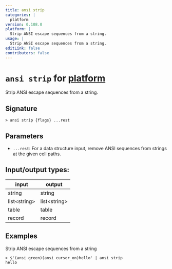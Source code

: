 ```yaml
---
title: ansi strip
categories: |
  platform
version: 0.108.0
platform: |
  Strip ANSI escape sequences from a string.
usage: |
  Strip ANSI escape sequences from a string.
editLink: false
contributors: false
---
```

<!-- This file is automatically generated. Please edit the command in https://github.com/nushell/nushell instead. -->

# `ansi strip` for [platform](/commands/categories/platform.md)

<div class='command-title'>Strip ANSI escape sequences from a string.</div>

## Signature

```> ansi strip {flags} ...rest```

## Parameters

 -  `...rest`: For a data structure input, remove ANSI sequences from strings at the given cell paths.


## Input/output types:

| input        | output       |
| ------------ | ------------ |
| string       | string       |
| list&lt;string&gt; | list&lt;string&gt; |
| table        | table        |
| record       | record       |
## Examples

Strip ANSI escape sequences from a string
```nu
> $'(ansi green)(ansi cursor_on)hello' | ansi strip
hello
```
